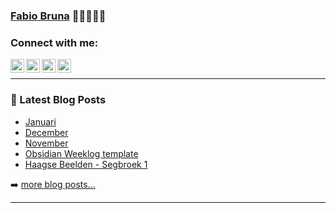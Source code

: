 ### [Fabio Bruna][website] 👋👋🏼👋🏿

### Connect with me:

[<img align="left" alt="Fabio Bruna | Twitter" width="22px" src="https://cdn.jsdelivr.net/npm/simple-icons@v3/icons/twitter.svg" />][twitter]
[<img align="left" alt="Fabio Bruna | LinkedIn" width="22px" src="https://cdn.jsdelivr.net/npm/simple-icons@v3/icons/linkedin.svg" />][linkedin]
[<img align="left" alt="Fabio Bruna | Flickr" width="22px" src="https://cdn.jsdelivr.net/npm/simple-icons@v3/icons/flickr.svg" />][flickr]
[<img align="left" alt="Fabio Bruna | Spotify" width="22px" src="https://cdn.jsdelivr.net/npm/simple-icons@v3/icons/spotify.svg" />][spotify]

<br />

---

### 📕 Latest Blog Posts

<!-- BLOG-POST-LIST:START -->
- [Januari](https://fabiobruna.nl/2022/01/31/januari/)
- [December](https://fabiobruna.nl/2021/12/31/december/)
- [November](https://fabiobruna.nl/2021/11/30/november-2/)
- [Obsidian Weeklog template](https://fabiobruna.nl/2021/11/27/obsidian-weeklog/)
- [Haagse Beelden - Segbroek 1](https://fabiobruna.nl/2021/11/13/haagse-beelden-segbroek-1/)
<!-- BLOG-POST-LIST:END -->

➡️ [more blog posts...](https://fabiobruna.nl)

---

[website]: https://fabiobruna.nl
[twitter]: https://twitter.com/fabiobruna
[flickr]: https://www.flickr.com/photos/_fabio/
[linkedin]: https://linkedin.com/in/fabiobruna
[spotify]: https://open.spotify.com/user/fabiobruna
